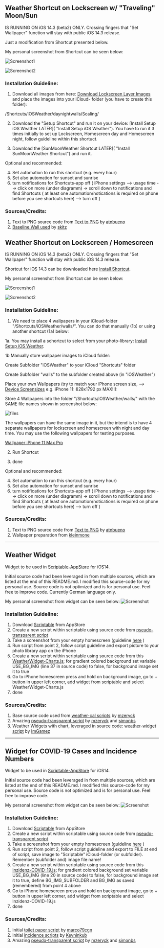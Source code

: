 
## Weather Shortcut on Lockscreen w/ "Traveling" Moon/Sun ##


IS RUNNING ON iOS 14.3 (beta2) ONLY. Crossing fingers that "Set Wallpaper" function will stay with public iOS 14.3 release.

Just a modification from Shortcut presented below.
  
 
My personal screenshot from Shortcut can be seen below:

![Screenshot1](https://github.com/thewaytozion/widgets/blob/main/img/LSMoon.PNG "Screenshot1")

![Screenshot2](https://github.com/thewaytozion/widgets/blob/main/img/LSSun.PNG "Screenshot2")

### Installation Guideline: ###

1. Download all images from here: [Download Lockscreen Layer Images](https://github.com/thewaytozion/widgets/tree/main/img/daynightwalls  "Download Lockscreen Layer Images") and place the images into your iCloud- folder (you have to create this folder):

/Shortcuts/iOSWeather/daynightwalls/Scaling/

2. Download the "Setup Shortcut" and run it on your device: [Install Setup iOS Weather LATER]( "Install Setup iOS Weather"). You have to run it 3 times initially to set up Lockscreen, Homescreen day and Homescreen night, follow guideline within this shortuct.

3. Download the [SunMoonWeather Shortcut LATER]( "Install SunMoonWeather Shortcut") and run it.

Optional and recommended:

4. Set automation to run this shortcut (e.g. every hour)
5. Set also automation for sunset and sunrise
6. turn notifications for Shortcuts-app off ( iPhone settings --> usage time --> click on more (under diagramm) -> scroll down to notifications and find Shortcuts ( at least one automation/notications is required on phone before you see shortcuts here) --> turn off )

### Sources/Credits: ###

1. Text to PNG source code from [Text to PNG](https://routinehub.co/shortcut/6552/ "Text to PNG") by [atnbueno](https://routinehub.co/user/atnbueno "atnbueno")
2. [Baseline Wall used](https://steamcommunity.com/sharedfiles/filedetails/?id=1441736444 "Baseline Wall used") by [skitz](https://steamcommunity.com/id/ariff0/myworkshopfiles/?appid=431960 "skitz :]") 

## Weather Shortcut on Lockscreen / Homescreen ##


IS RUNNING ON iOS 14.3 (beta2) ONLY. Crossing fingers that "Set Wallpaper" function will stay with public iOS 14.3 release.

Shortcut for iOS 14.3 can be downloaded here [Install Shortcut](https://www.icloud.com/shortcuts/2fcdb02f82be4612a6484a8084daf6a1 "Shortcut").
  
 
My personal screenshot from Shortcut can be seen below:

![Screenshot1](https://github.com/thewaytozion/widgets/blob/main/img/LS.PNG "Screenshot1")

![Screenshot2](https://github.com/thewaytozion/widgets/blob/main/img/HS.PNG "Screenshot2")

### Installation Guideline: ###

1. We need to place 4 wallpapers in your iCloud-folder "/Shortcuts/iOSWeather/walls/". You can do that manually (1b) or using another shortcut (1a) below:

1a. You may install a schortcut to select from your photo-library: [Install Setup iOS Weather](https://www.icloud.com/shortcuts/3f47d801765b417e9a6ade5c897b1aa4 "Install Setup iOS Weather"). 

1b Manually store wallpaper images to iCloud folder:

Create Subfolder "iOSWeather" to your iCloud "Shortcuts" folder

Create Subfolder "walls" to the subfolder created above (in "iOSWeather")

Place your own Wallpapers (try to match your iPhone screen size,  --> [Device Screensizes](https://developer.apple.com/design/human-interface-guidelines/ios/visual-design/adaptivity-and-layout/ "Device Screensizes") e.g. iPhone 11: 828x1792 px MAX!!):

Store 4 Wallpapers into the folder "/Shortcuts/iOSWeather/walls/" with the SAME file names shown in screenshot below:

![files](https://github.com/thewaytozion/widgets/blob/main/img/wallpapers.png "Files")

The wallpapers can have the same image in it, but the intend is to have 4 separate wallpapers for lockscreen and homescreen with night and day time.
You may use the following wallpapers for testing purposes.

[Wallpaper iPhone 11 Max Pro](https://github.com/thewaytozion/widgets/tree/main/img/walls "Wallpaper iPhone 11 Max Pro")

2. Run Shortcut

3. done



Optional and recommended:

4. Set automation to run this shortcut (e.g. every hour)
5. Set also automation for sunset and sunrise
6. turn notifications for Shortcuts-app off ( iPhone settings --> usage time --> click on more (under diagramm) -> scroll down to notifications and find Shortcuts ( at least one automation/notications is required on phone before you see shortcuts here) --> turn off )


### Sources/Credits: ###

1. Text to PNG source code from [Text to PNG](https://routinehub.co/shortcut/6552/ "Text to PNG") by [atnbueno](https://routinehub.co/user/atnbueno "atnbueno") 
2. Wallpaper preparation from [kleinmone](https://twitter.com/kleinmone "kleinmone") 

---
## Weather Widget ##

Widget to be used in [Scriptable-AppStore](https://t.co/XuruULlFCb?amp=1 "Scriptable-AppStore") for iOS14.

Initial source code had been leveraged in from multiple sources, which are listed at the end of this README.md. I modified this source-code for my personal use. Source code is not optimized and is for personal use. Feel free to improve code. Currently German language only.
 
My personal screenshot from widget can be seen below:
![Screenshot](https://github.com/thewaytozion/widgets/blob/main/img/ScreenShot-Weather-Widget.jpg "Screenshot")

### Installation Guideline: ###
1. Download [Scriptable](https://t.co/XuruULlFCb?amp=1 "Scriptable") from AppStore
2. Create a new script within scriptable using source code from [pseudo-transparent script](https://gist.github.com/mzeryck/3a97ccd1e059b3afa3c6666d27a496c9#gistcomment-3468585 "pseudo-transparent script")
3. Take a screenshot from your empty homescreen (guideline [here](https://www.howtogeek.com/694004/how-to-create-widgets-with-transparent-backgrounds-on-iphone/amp/ "here") )
4. Run script from point 2, follow script guideline and export picture to your photo library app on the iPhone
5. Create a new script within scriptable using source code from this [WeatherWidget-Charts.js](https://github.com/thewaytozion/widgets/blob/main/WeatherWidget-Charts.js "WeatherWidget-Charts.js"); for gradient colored background set variable USE_BG_IMG (line 37 in source code) to false, for background image set it to true
6. Go to iPhone homescreen press and hold on background image, go to + button in upper left corner, add widget from scriptable and select WeatherWidget-Charts.js
7. done

### Sources/Credits: ###

1. Base source code used from [weather-cal scripts](https://github.com/mzeryck/Weather-Cal/blob/main/weather-cal.js "weather-cal scripts") by [mzeryck](https://gist.github.com/mzeryck "mzeryck") 
2. Amazing [pseudo-transparent script](https://gist.github.com/mzeryck/3a97ccd1e059b3afa3c6666d27a496c9#gistcomment-3468585 "pseudo-transparent script") by [mzeryck](https://gist.github.com/mzeryck "mzeryck") and [simonbs](https://gist.github.com/simonbs "simonbs") 
3. Weather Widgets with chart, leveraged in source code: [weather-widget script](https://gist.github.com/ImGamez/a8f9d77bf660d7703cc96fee87cdc4b0 " weather-widget script") by [ImGamez](https://gist.github.com/ImGamez "ImGamez") 

---


## Widget for COVID-19 Cases and Incidence Numbers ##

Widget to be used in [Scriptable-AppStore](https://t.co/XuruULlFCb?amp=1 "Scriptable-AppStore") for iOS14.

Initial source code had been leveraged in from multiple sources, which are listed at the end of this README.md. I modified this source-code for my personal use. Source code is not optimized and is for personal use. Feel free to improve code.
 
My personal screenshot from widget can be seen below:
![Screenshot](https://github.com/thewaytozion/widgets/blob/main/img/ScreenShot-Covid-Widget.jpg "Screenshot")

### Installation Guideline: ###
1. Download [Scriptable](https://t.co/XuruULlFCb?amp=1 "Scriptable") from AppStore
2. Create a new script within scriptable using source code from [pseudo-transparent script](https://gist.github.com/mzeryck/3a97ccd1e059b3afa3c6666d27a496c9#gistcomment-3468585 "pseudo-transparent script")
3. Take a screenshot from your empty homescreen (guideline [here](https://www.howtogeek.com/694004/how-to-create-widgets-with-transparent-backgrounds-on-iphone/amp/ "here") )
4. Run script from point 2, follow script guideline and export to FILE at end of script, save image to "Scriptable" iCloud-folder (or subfolder). Remember (subfolder and) image file name!
5. Create a new script within scriptable using source code from this [Inzidenz-COVID-19.js](https://github.com/thewaytozion/widgets/blob/main/Inzidenz-COVID-19.js "Inzidenz-COVID-19.js"); for gradient colored background set variable USE_BG_IMG (line 20 in source code) to false, for background image set it to true, define BG_IMG_SUBFOLDER and BG_IMG as saved (remembered) from point 4 above
6. Go to iPhone homescreen press and hold on background image, go to + button in upper left corner, add widget from scriptable and select Inzidenz-COVID-19.js
7. done

### Sources/Credits: ###

1. Initial [toilet paper script](https://gist.github.com/marco79cgn/23ce08fd8711ee893a3be12d4543f2d2 "toilet paper script") by [marco79cgn](https://gist.github.com/marco79cgn "marco79cgn")
2. Initial [incidence scripts](https://gist.github.com/kevinkub/46caebfebc7e26be63403a7f0587f664 "incidence scripts") by [Kevninkub](https://gist.github.com/kevinkub "Kevninkub")  
3. Amazing [pseudo-transparent script](https://gist.github.com/mzeryck/3a97ccd1e059b3afa3c6666d27a496c9#gistcomment-3468585 "pseudo-transparent script") by [mzeryck](https://gist.github.com/mzeryck "mzeryck") and [simonbs](https://gist.github.com/simonbs "simonbs")



